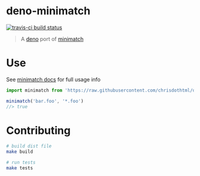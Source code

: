 # deno-minimatch

[![travis-ci build status](https://api.travis-ci.org/chrisdothtml/deno-minimatch.svg?branch=master)](https://travis-ci.org/chrisdothtml/deno-minimatch)

> A [deno](https://github.com/denoland/deno) port of [minimatch](https://github.com/isaacs/minimatch)

# Use

See [minimatch docs](https://github.com/isaacs/minimatch#usage) for full usage info

```js
import minimatch from 'https://raw.githubusercontent.com/chrisdothtml/deno-minimatch/master/index.js'

minimatch('bar.foo', '*.foo')
//> true
```

# Contributing

```sh
# build dist file
make build

# run tests
make tests
```
